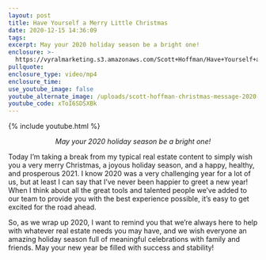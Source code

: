 ```yaml
---
layout: post
title: Have Yourself a Merry Little Christmas
date: 2020-12-15 14:36:09
tags:
excerpt: May your 2020 holiday season be a bright one!
enclosure: >-
  https://vyralmarketing.s3.amazonaws.com/Scott+Hoffman/Have+Yourself+a+Merry+Little+Christmas.mp4
pullquote:
enclosure_type: video/mp4
enclosure_time:
use_youtube_image: false
youtube_alternate_image: /uploads/scott-hoffman-christmas-message-2020-yt.jpg
youtube_code: xToI6SDSXBk
---
```


{% include youtube.html %}

<p style="text-align: center;"><em>May your 2020 holiday season be a bright one!</em></p>

Today I’m taking a break from my typical real estate content to simply wish you a very merry Christmas, a joyous holiday season, and a happy, healthy, and prosperous 2021. I know 2020 was a very challenging year for a lot of us, but at least I can say that I’ve never been happier to greet a new year\! When I think about all the great tools and talented people we’ve added to our team to provide you with the best experience possible, it’s easy to get excited for the road ahead.&nbsp;

So, as we wrap up 2020, I want to remind you that we’re always here to help with whatever real estate needs you may have, and we wish everyone an amazing holiday season full of meaningful celebrations with family and friends. May your new year be filled with success and stability\!&nbsp;
